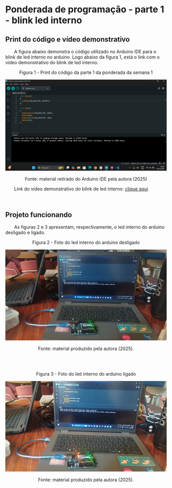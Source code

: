 # Ponderada de programação - parte 1 - blink led interno

## Print do código e vídeo demonstrativo
&nbsp; &nbsp; &nbsp; &nbsp;A figura abaixo demonstra o código utilizado no Arduino IDE para o blink de led interno no arduino. Logo abaixo da figura 1, está o link com o vídeo demonstrativo do blink de led interno.
<div align = "center">
    <p>Figura 1 - Print do código da parte 1 da ponderada da semana 1</p>
</div>

![alt text](../assets/codigoParte1.png)
<div align = "center">
    <p>Fonte: material retirado do Arduino IDE pela autora (2025)</p>
</div>

&nbsp; &nbsp; &nbsp; &nbsp;Link do vídeo demonstrativo do blink de led interno: [clique aqui](https://drive.google.com/file/d/1_XJjj8iPfArOvpaPrNibUAouSheaBltk/view?usp=sharing)

<br>

## Projeto funcionando
&nbsp; &nbsp; &nbsp; &nbsp;As figuras 2 e 3 apresentam, respectivamente, o led interno do arduino desligado e ligado.

<div align = "center">
    <p>Figura 2 - Foto do led interno do arduino desligado</p>
</div>

![alt text](../assets/ledInternoDesligado.png)

<div align = "center">
    <p>Fonte: material produzido pela autora (2025).</p>
</div> <br><br>

<div align = "center">
    <p>Figura 3 - Foto do led interno do arduino ligado</p>
</div>

![alt text](../assets/ledInternoLigado.png)
<div align = "center">
    <p>Fonte: material produzido pela autora (2025).</p>
</div> <br><br>
